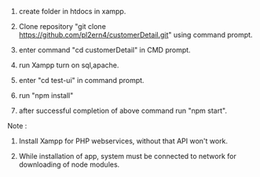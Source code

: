 1. create folder in htdocs in xampp.

2. Clone repository "git clone https://github.com/pl2ern4/customerDetail.git" using command prompt.

3. enter command "cd customerDetail" in CMD prompt.

4. run Xampp turn on sql,apache.

5. enter "cd test-ui" in command prompt.

6. run "npm install"

7. after successful completion of above command run "npm start".

Note :

1. Install Xampp for PHP webservices, without that API won't work.

2. While installation of app, system must be connected to network for downloading of node modules. 

